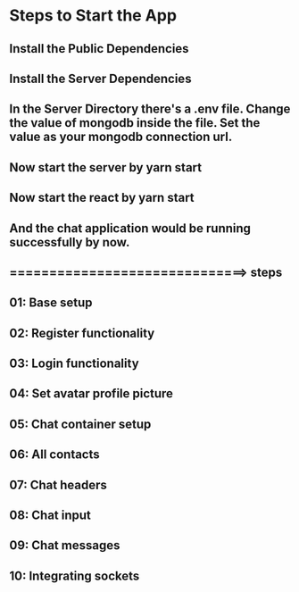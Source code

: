 # Steps to Start the App

## Install the Public Dependencies

## Install the Server Dependencies

## In the Server Directory there's a .env file. Change the value of mongodb inside the file. Set the value as your mongodb connection url.

## Now start the server by yarn start

## Now start the react by yarn start

## And the chat application would be running successfully by now.

## ==============================> steps

## 01: Base setup

## 02: Register functionality

## 03: Login functionality

## 04: Set avatar profile picture

## 05: Chat container setup

## 06: All contacts

## 07: Chat headers

## 08: Chat input

## 09: Chat messages

## 10: Integrating sockets

